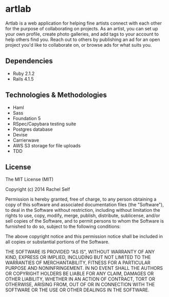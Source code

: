 # artlab

Artlab is a web application for helping fine artists connect with each other for the purpose of collaborating on projects.
As an artist, you can set up your own profile, create photo galleries, and add tags to your account to help others find you.
Reach out to others by publishing an ad for an open project you'd like to collaborate on, or browse ads for what suits you.

## Dependencies

  * Ruby 2.1.2
  * Rails 4.1.5

## Technologies & Methodologies

  * Haml
  * Sass
  * Foundation 5
  * RSpec/Capybara testing suite
  * Postgres database
  * Devise
  * Carrierwave
  * AWS S3 storage for file uploads
  * TDD

## License

The MIT License (MIT)

Copyright (c) 2014 Rachel Self

Permission is hereby granted, free of charge, to any person obtaining a copy
of this software and associated documentation files (the "Software"), to deal
in the Software without restriction, including without limitation the rights
to use, copy, modify, merge, publish, distribute, sublicense, and/or sell
copies of the Software, and to permit persons to whom the Software is
furnished to do so, subject to the following conditions:

The above copyright notice and this permission notice shall be included in
all copies or substantial portions of the Software.

THE SOFTWARE IS PROVIDED "AS IS", WITHOUT WARRANTY OF ANY KIND, EXPRESS OR
IMPLIED, INCLUDING BUT NOT LIMITED TO THE WARRANTIES OF MERCHANTABILITY,
FITNESS FOR A PARTICULAR PURPOSE AND NONINFRINGEMENT. IN NO EVENT SHALL THE
AUTHORS OR COPYRIGHT HOLDERS BE LIABLE FOR ANY CLAIM, DAMAGES OR OTHER
LIABILITY, WHETHER IN AN ACTION OF CONTRACT, TORT OR OTHERWISE, ARISING FROM,
OUT OF OR IN CONNECTION WITH THE SOFTWARE OR THE USE OR OTHER DEALINGS IN
THE SOFTWARE.
